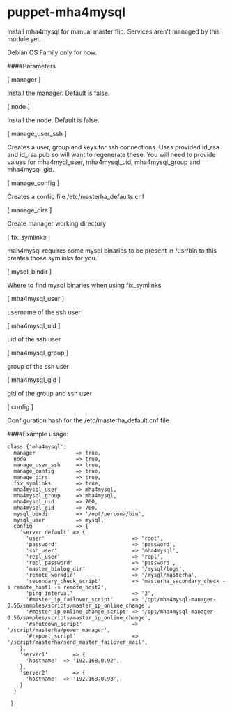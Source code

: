 # puppet-mha4mysql
Install mha4mysql for manual master flip.
Services aren't managed by this module yet.

Debian OS Family only for now.

####Parameters

[ manager ]

Install the manager. Default is false.

[ node ]

Install the node. Default is false.

[ manage_user_ssh ]

Creates a user, group and keys for ssh connections. Uses provided id_rsa and id_rsa.pub so will want to regenerate these. You will need to provide values for mha4myql_user, mha4mysql_uid, mha4mysql_group and mha4mysql_gid.

[ manage_config ]

Creates a config file /etc/masterha_defaults.cnf

[ manage_dirs ]

Create manager working directory

[ fix_symlinks ]

mah4mysql requires some mysql binaries to be present in /usr/bin to this creates those symlinks for you.

[ mysql_bindir ]

Where to find mysql binaries when using fix_symlinks

[ mha4mysql_user ]

username of the ssh user

[ mha4mysql_uid ]

uid of the ssh user

[ mha4mysql_group ]

group of the ssh user

[ mha4mysql_gid ]

gid of the group and ssh user

[ config ]

Configuration hash for the /etc/masterha_default.cnf file


####Example usage:

```
class {'mha4mysql':
  manager             => true,
  node                => true,
  manage_user_ssh     => true,
  manage_config       => true,
  manage_dirs         => true,
  fix_symlinks        => true,
  mha4mysql_user      => mha4mysql,
  mha4mysql_group     => mha4mysql,
  mha4mysql_uid       => 700,
  mha4mysql_gid       => 700,
  mysql_bindir        => '/opt/percona/bin',
  mysql_user          => mysql,
  config              => {
    'server default' => {
      'user'                            => 'root',
      'password'                        => 'password',
      'ssh_user'                        => 'mha4mysql',
      'repl_user'                       => 'repl',
      'repl_password'                   => 'password',
      'master_binlog_dir'               => '/mysql/logs',
      'remote_workdir'                  => '/mysql/masterha',
      'secondary_check_script'          => 'masterha_secondary_check -s remote_host1 -s remote_host2',
      'ping_interval'                   => '3',
      '#master_ip_failover_script'      => '/opt/mha4mysql-manager-0.56/samples/scripts/master_ip_online_change',
      '#master_ip_online_change_script' => '/opt/mha4mysql-manager-0.56/samples/scripts/master_ip_online_change',
      '#shutdown_script'                => '/script/masterha/power_manager',
      '#report_script'                  => '/script/masterha/send_master_failover_mail',
    },
    'server1'        => {
      'hostname'  => '192.168.0.92',
    },
    'server2'        => {
      'hostname'  => '192.168.0.93',
    }
  }

 }
 ```
